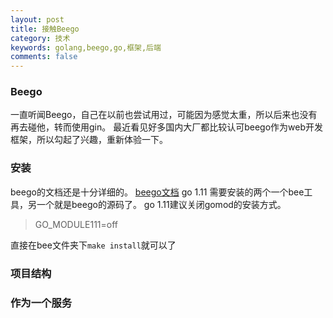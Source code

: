 ```yaml
---
layout: post
title: 接触Beego
category: 技术
keywords: golang,beego,go,框架,后端
comments: false
---
```


### Beego
一直听闻Beego，自己在以前也尝试用过，可能因为感觉太重，所以后来也没有再去碰他，转而使用gin。
最近看见好多国内大厂都比较认可beego作为web开发框架，所以勾起了兴趣，重新体验一下。

### 安装
beego的文档还是十分详细的。
[beego文档](https://beego.me/docs/install/bee.md)
go 1.11 
需要安装的两个一个bee工具，另一个就是beego的源码了。
go 1.11建议关闭gomod的安装方式。

> GO_MODULE111=off

直接在bee文件夹下`make install`就可以了

### 项目结构

### 作为一个服务
